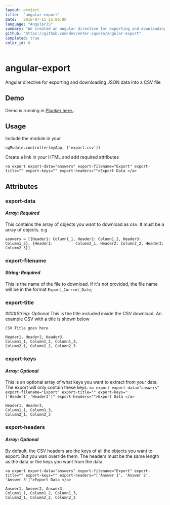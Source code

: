 ```yaml
---
layout: project
title:  "angular-export"
date:   2016-07-15 15:00:00
language: "AngularJS"
summary: "We created an angular directive for exporting and downloading JSON data into a CSV file"
github: "https://github.com/devcenter-square/angular-export"
completed: true
color_id: 0
---
```


# angular-export
Angular directive for exporting and downloading JSON data into a CSV file

## Demo  
Demo is running in [Plunker here.](http://embed.plnkr.co/gtJeThGwByl0lv5GvF1l/).

## Usage  

Include the module in your 

```ngModule.controller(myApp, ['export.csv']) ```

Create a link in your HTML and add required attributes 

```<a export export-data="answers" export-filename="Export" export-title="" export-keys="" export-headers="">Export Data </a>```

## Attributes  

### export-data
#### *Array: Required*
This contains the array of objects you want to download as csv. It must be a array of objects. e.g

```asnwers = [{Header1: Column1_1, Header2: Column1_2, Header3: Column1_3}, {Header1:          Column2_1, Header2: Column2_2, Header3: Column2_3}]```

### export-filename
#### *String: Required*
This is the name of the file to download. If it's not provided, the file name will be in the format `Export_Current_Date`;
 
### export-title
####*String: Optional*
This is the title included inside the CSV download. An example CSV with a title is shown below
         
    CSV Title goes here
    
    Header1, Header2, Header3,
    Column1_1, Column1_2, Column1_3,
    Column2_1, Column2_2, Column2_3

### export-keys 
#### *Array: Optional*
This is an optional array of what keys you want to extract from your data. The export will only contain these keys.
```<a export export-data="answers" export-filename="Export" export-title="" export-keys="['Header1','Header3']" export-headers="">Export Data </a>```
         
    Header1, Header3,
    Column1_1, Column1_3,
    Column2_1, Column2_3
    
### export-headers
#### *Array: Optional*
By default, the CSV headers are the keys of all the objects you want to export. But you wan override them. The headers must be the same length as the data or the keys you want from the data.

```<a export export-data="answers" export-filename="Export" export-title="" export-keys="" export-headers="['Answer 1', 'Answer 2', 'Answer 3']">Export Data </a>```
         
    Answer1, Answer2, Answer3,
    Column1_1, Column1_2, Column1_3,
    Column2_1, Column2_2, Column2_3
